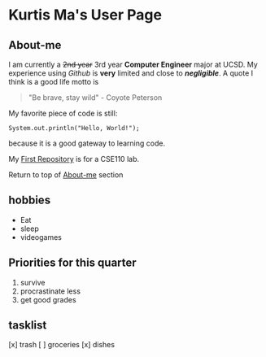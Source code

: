 # Kurtis Ma's User Page
## About-me
I am currently a ~~2nd year~~ 3rd year **Computer Engineer** major at UCSD.
My experience using *Github* is __very__ limited and close to ***negligible***.
A quote I think is a good life motto is
>"Be brave, stay wild" - Coyote Peterson

My favorite piece of code is still:
```
System.out.println("Hello, World!");
```
because it is a good gateway to learning code.

My [First Repository](https://github.com/KurtisMa/CSE110-Lab1.git) is for a CSE110 lab.

Return to top of [About-me](#About-me) section
## hobbies
- Eat
- sleep
- videogames
## Priorities for this quarter
1. survive
2. procrastinate less
3. get good grades
## tasklist
[x] trash
[ ] groceries
[x] dishes

